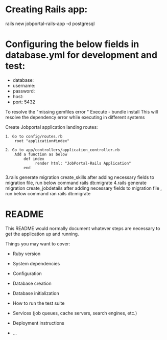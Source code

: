 # Creating Rails app:
rails new jobportal-rails-app -d postgresql
# Configuring the below fields in database.yml for development and test: 
  * database: 
  * username: 
  *  password: 
  * host: 
  * port: 5432

To resolve the "missing gemfiles error " 
Execute - bundle install 
This will resolve the dependency error while executing in different systems

Create Jobportal application landing routes:

	1. Go to config/routes.rb
		root "application#index"
		
	2. Go to app/controllers/application_controller.rb
		Add a function as below
			def index
				 render html: "JobPortal-Rails Application"
			end

3.rails generate migration create_skills
  	after adding necessary fields to migration file, run below command
    rails db:migrate
  4.rails generate migration create_jobdetails
    	after adding necessary fields to migration file , run below command
    ran rails db:migrate

# README


This README would normally document whatever steps are necessary to get the
application up and running.

Things you may want to cover:

* Ruby version

* System dependencies

* Configuration

* Database creation

* Database initialization

* How to run the test suite

* Services (job queues, cache servers, search engines, etc.)

* Deployment instructions

* ...
